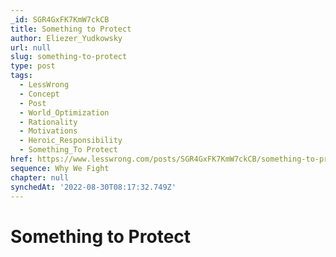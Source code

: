 ```yaml
---
_id: SGR4GxFK7KmW7ckCB
title: Something to Protect
author: Eliezer_Yudkowsky
url: null
slug: something-to-protect
type: post
tags:
  - LessWrong
  - Concept
  - Post
  - World_Optimization
  - Rationality
  - Motivations
  - Heroic_Responsibility
  - Something_To Protect
href: https://www.lesswrong.com/posts/SGR4GxFK7KmW7ckCB/something-to-protect
sequence: Why We Fight
chapter: null
synchedAt: '2022-08-30T08:17:32.749Z'
---
```


# Something to Protect
